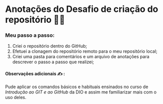 # Anotações do Desafio de criação do repositório :man_technologist:



### Meu passo a passo: 

1. Criei o repositório dentro do GitHub;
2. Efetuei a clonagem do repositório remoto para o meu repositório local;
3. Criei uma pasta para comentários e um arquivo de anotações para descrever o passo a passo que realizei;

#### Observações adicionais :writing_hand: :

Pude aplicar os comandos básicos e habituais ensinados no curso de *Introdução ao GIT e ao GitHub* da DIO e assim me familiarizar mais com o uso deles. 

